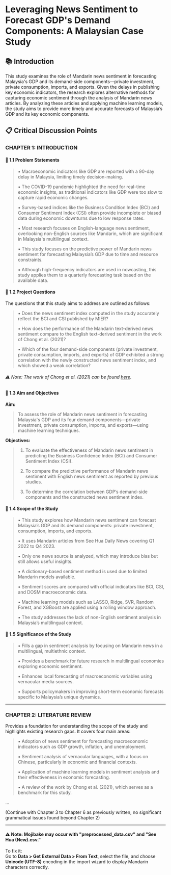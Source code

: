 # Leveraging News Sentiment to Forecast GDP's Demand Components: A Malaysian Case Study

## 📚 Introduction
This study examines the role of Mandarin news sentiment in forecasting Malaysia's GDP and its demand-side components—private investment, private consumption, imports, and exports. Given the delays in publishing key economic indicators, the research explores alternative methods for capturing economic sentiment through the analysis of Mandarin news articles. By analyzing these articles and applying machine learning models, the study aims to provide more timely and accurate forecasts of Malaysia’s GDP and its key economic components.

## 📋 Critical Discussion Points

### CHAPTER 1: INTRODUCTION

#### 📌 1.1 Problem Statements

>▪️ Macroeconomic indicators like GDP are reported with a 90-day delay in Malaysia, limiting timely decision-making.
>
>▪️ The COVID-19 pandemic highlighted the need for real-time economic insights, as traditional indicators like GDP were too slow to capture rapid economic changes.
>
>▪️ Survey-based indices like the Business Condition Index (BCI) and Consumer Sentiment Index (CSI) often provide incomplete or biased data during economic downturns due to low response rates.
>
>▪️ Most research focuses on English-language news sentiment, overlooking non-English sources like Mandarin, which are significant in Malaysia's multilingual context.
>
>▪️ This study focuses on the predictive power of Mandarin news sentiment for forecasting Malaysia’s GDP due to time and resource constraints.
>
>▪️ Although high-frequency indicators are used in nowcasting, this study applies them to a quarterly forecasting task based on the available data.

#### 📌 1.2 Project Questions

The questions that this study aims to address are outlined as follows:

>▪️ Does the news sentiment index computed in the study accurately reflect the BCI and CSI published by MIER?
>
>▪️ How does the performance of the Mandarin text-derived news sentiment compare to the English text-derived sentiment in the work of Chong et al. (2021)?
> 
>▪️ Which of the four demand-side components (private investment, private consumption, imports, and exports) of GDP exhibited a strong correlation with the newly constructed news sentiment index, and which showed a weak correlation?

###### ⚠️ Note: The work of Chong et al. (2021) can be found [here](https://www.bis.org/ifc/publ/ifcb57_17.pdf).

#### 📌 1.3 Aim and Objectives

**Aim:**  

> To assess the role of Mandarin news sentiment in forecasting Malaysia's GDP and its four demand components—private investment, private consumption, imports, and exports—using machine learning techniques.

**Objectives:**  

> 1. To evaluate the effectiveness of Mandarin news sentiment in predicting the Business Confidence Index (BCI) and Consumer Sentiment Index (CSI).
>  
> 2. To compare the predictive performance of Mandarin news sentiment with English news sentiment as reported by previous studies.
> 
> 3. To determine the correlation between GDP’s demand-side components and the constructed news sentiment index.

#### 📌 1.4 Scope of the Study

> ▪️ This study explores how Mandarin news sentiment can forecast Malaysia’s GDP and its demand components: private investment, consumption, imports, and exports.
>
> ▪️ It uses Mandarin articles from See Hua Daily News covering Q1 2022 to Q4 2023.
>
> ▪️ Only one news source is analyzed, which may introduce bias but still allows useful insights.
>
> ▪️ A dictionary-based sentiment method is used due to limited Mandarin models available.
>
> ▪️ Sentiment scores are compared with official indicators like BCI, CSI, and DOSM macroeconomic data.
>
> ▪️ Machine learning models such as LASSO, Ridge, SVR, Random Forest, and XGBoost are applied using a rolling window approach.
>
> ▪️ The study addresses the lack of non-English sentiment analysis in Malaysia’s multilingual context.



#### 📌 1.5 Significance of the Study

>▪️ Fills a gap in sentiment analysis by focusing on Mandarin news in a multilingual, multiethnic context.
>
>▪️ Provides a benchmark for future research in multilingual economies exploring economic sentiment.
>
>▪️ Enhances local forecasting of macroeconomic variables using vernacular media sources.
>
>▪️ Supports policymakers in improving short-term economic forecasts specific to Malaysia’s unique dynamics.

---

### CHAPTER 2: LITERATURE REVIEW

Provides a foundation for understanding the scope of the study and highlights existing research gaps. It covers four main areas:

>▪️ Adoption of news sentiment for forecasting macroeconomic indicators such as GDP growth, inflation, and unemployment.
>
>▪️ Sentiment analysis of vernacular languages, with a focus on Chinese, particularly in economic and financial contexts.
>
>▪️ Application of machine learning models in sentiment analysis and their effectiveness in economic forecasting.
>
>▪️ A review of the work by Chong et al. (2021), which serves as a benchmark for this study.

...

(Continue with Chapter 3 to Chapter 6 as previously written, no significant grammatical issues found beyond Chapter 2)

---

#### ⚠️ Note: Mojibake may occur with "preprocessed_data.csv" and "See Hua (New).csv."

To fix it:  
Go to **Data > Get External Data > From Text**, select the file, and choose **Unicode (UTF-8)** encoding in the import wizard to display Mandarin characters correctly.
